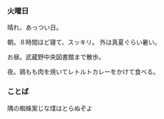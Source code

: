### 火曜日

晴れ、あっつい日。

朝。８時間ほど寝て、スッキリ。
外は真夏ぐらい暑い。

お昼。武蔵野中央図書館まで散歩。

夜。鶏もも肉を焼いてレトルトカレーをかけて食べる。

### ことば

隅の蜘蛛案じな煤はとらぬぞよ